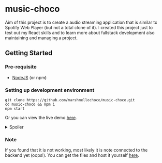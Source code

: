 # music-choco

Aim of this project is to create a audio streaming application that is similar to Spotify Web Player (but not a total clone of it). I created this project just to test out my React skills and to learn more about fullstack development also maintaining and managing a project.

## Getting Started
### Pre-requisite
- [NodeJS](https://nodejs.org/en/) (or npm)

### Setting up development environment
```
git clone https://github.com/marshmellochoco/music-choco.git
cd music-choco && npm i
npm start
```
Or you can view the live demo [here](https://www.youtube.com/watch?v=dQw4w9WgXcQ).
<details>
  <summary>Spoiler</summary>
  Just kidding its <a href="https://marshmellochoco.github.io/music-choco">here</a>.
</details>

### Note
If you found that it is not working, most likely it is note connected to the backend yet (oops!). You can get the files and  host it yourself [here](https://github.com/marshmellochoco/music-choco-server).
